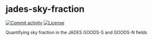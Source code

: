# jades-sky-fraction

[![Commit activity](https://img.shields.io/github/commit-activity/m/samreay/jades-sky-fraction)](https://img.shields.io/github/commit-activity/m/samreay/jades-sky-fraction)
[![License](https://img.shields.io/github/license/samreay/jades-sky-fraction)](https://img.shields.io/github/license/samreay/jades-sky-fraction)

Quantifying sky fraction in the JADES GOODS-S and GOODS-N fields
